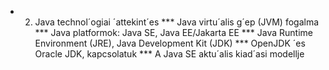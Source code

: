 
* 2. Java technol´ogiai ´attekint´es
*** Java virtu´alis g´ep (JVM) fogalma
*** Java platformok: Java SE, Java EE/Jakarta EE
*** Java Runtime Environment (JRE), Java Development Kit (JDK)
*** OpenJDK ´es Oracle JDK, kapcsolatuk
*** A Java SE aktu´alis kiad´asi modellje
